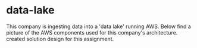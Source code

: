 # data-lake
This company is ingesting data into a 'data lake' running AWS. Below find a picture of the AWS components used for this company's architecture.
created solution design for this assignment.
